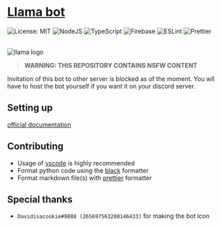 # [Llama bot](https://github.com/developomp/llama-bot)

![License: MIT](https://img.shields.io/github/license/llama-bot/llama-bot?style=for-the-badge)
![NodeJS](https://img.shields.io/badge/node.js-6DA55F?style=for-the-badge&logo=node.js&logoColor=white)
![TypeScript](https://img.shields.io/badge/typescript-%23007ACC.svg?style=for-the-badge&logo=typescript&logoColor=white)
![Firebase](https://img.shields.io/badge/firebase-%23039BE5.svg?style=for-the-badge&logo=firebase)
![ESLint](https://img.shields.io/badge/ESLint-4B3263?style=for-the-badge&logo=eslint&logoColor=white)
![Prettier](https://img.shields.io/badge/prettier-ff69b4.svg?style=for-the-badge)

<br />
<img alt="llama logo" src=".github/logo.png" />

</div>

> **WARNING: THIS REPOSITORY CONTAINS NSFW CONTENT**

Invitation of this bot to other server is blocked as of the moment. You wll have to host the bot yourself if you want it on your discord server.

## Setting up

[official documentation](https://llama-bot.github.io/llama-bot-docs/docs/bot/setting-up)

## Contributing

- Usage of [vscode](https://code.visualstudio.com) is highly recommended
- Format python code using the [black](https://github.com/psf/black) formatter
- Format markdown file(s) with [prettier](https://prettier.io) formatter

## Special thanks

- `Davidisacookie#9888 (265697563280146433)` for making the bot icon
